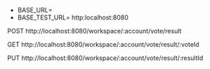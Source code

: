 


- BASE_URL=
- BASE_TEST_URL= http:localhost:8080




POST http://localhost:8080/workspace/:account/vote/result

GET http://localhost:8080/workspace/:account/vote/result/:voteId

PUT http://localhost:8080/workspace/:account/vote/result/:resultId